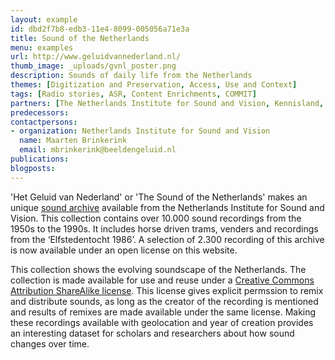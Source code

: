 ```yaml
---
layout: example
id: dbd2f7b8-edb3-11e4-8099-005056a71e3a
title: Sound of the Netherlands
menu: examples
url: http://www.geluidvannederland.nl/
thumb_image: _uploads/gvnl_poster.png
description: Sounds of daily life from the Netherlands
themes: [Digitization and Preservation, Access, Use and Context]
tags: [Radio stories, ASR, Content Enrichments, COMMIT]
partners: [The Netherlands Institute for Sound and Vision, Kennisland, De Auditieve Dienst]
predecessors: 
contactpersons: 
- organization: Netherlands Institute for Sound and Vision
  name: Maarten Brinkerink
  email: mbrinkerink@beeldengeluid.nl
publications: 
blogposts: 
---
```

<p>'Het Geluid van Nederland' or 'The Sound of the Netherlands' makes an unique <a href="http://www.beeldengeluid.nl/geluiden" target="_blank">sound archive</a> available from the Netherlands Institute for Sound and Vision. This collection contains over 10.000 sound recordings from the 1950s to the 1990s. It includes horse driven trams, venders and recordings from the &lsquo;Elfstedentocht 1986&rsquo;. A selection of 2.300 recording of this archive is now available under an open license on this website.</p>
<p>This collection shows the evolving soundscape of the Netherlands. The collection is made available for use and reuse under a <a href="http://creativecommons.org/licenses/by-sa/3.0/nl/deed.en" target="_blank">Creative Commons Attribution ShareAlike license</a>. This license gives explicit permssion to remix and distribute sounds, as long as the creator of the recording is mentioned and results of remixes are made available under the same license. Making these recordings available with geolocation and year of creation provides an interesting dataset for scholars and researchers about how sound changes over time.</p>

